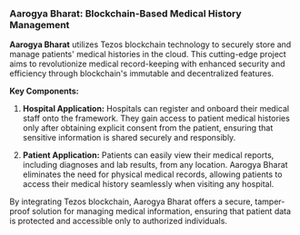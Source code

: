 ### Aarogya Bharat: Blockchain-Based Medical History Management

**Aarogya Bharat** utilizes Tezos blockchain technology to securely store and manage patients' medical histories in the cloud. This cutting-edge project aims to revolutionize medical record-keeping with enhanced security and efficiency through blockchain's immutable and decentralized features.

**Key Components:**

1. **Hospital Application:** Hospitals can register and onboard their medical staff onto the framework. They gain access to patient medical histories only after obtaining explicit consent from the patient, ensuring that sensitive information is shared securely and responsibly.

2. **Patient Application:** Patients can easily view their medical reports, including diagnoses and lab results, from any location. Aarogya Bharat eliminates the need for physical medical records, allowing patients to access their medical history seamlessly when visiting any hospital.

By integrating Tezos blockchain, Aarogya Bharat offers a secure, tamper-proof solution for managing medical information, ensuring that patient data is protected and accessible only to authorized individuals.
